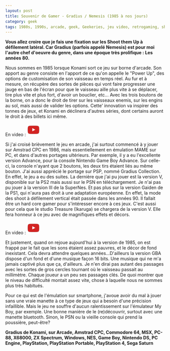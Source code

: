 ```yaml
---
layout: post
title: Souvenir de Gamer - Gradius / Nemesis (1985 à nos jours)
category: geek
tags: 1980s, 1990s, arcade, geek, Geekeries, jeu video, retrogaming, shoot them up
---
```

**Vous allez croire que je fais une fixation sur les Shoot them Up à défilement latéral. Car Gradius (parfois appelé Nemesis) est pour moi l'autre chef d'oeuvre du genre, dans une époque très prolifique : Les années 80.**

Nous sommes en 1985 lorsque Konami sort ce jeu sur borne d'arcade. Son apport au genre consiste en l'apport de ce qu'on appelle le "Power Up", des options de customisation de son vaisseau en temps réel. Au fur et à mesure, on récupère des sortes de pièces qui vont faire progresser une jauge en bas de l'écran pour que le vaisseau aille plus vite à se déplacer, tire plus vite et plus fort, d'avoir un bouclier, etc... Avec les trois boutons de la borne, on a donc le droit de tirer sur les vaisseaux enemis, sur les engins au sol, mais aussi de valider les options. Cette' innovation va inspirer des tonnes de jeux, et Konami en déclinera d'autres séries, dont certains auront le droit à des billets ici même.

En video : [![video](/images/youtube.png)](https://www.youtube.com/watch?v=2-OaZv3Jfkg)

Si j'ai croisé brièvement le jeu en arcade, j'ai surtout commencé à y jouer sur Amstrad CPC en 1986, mais essentiellement en émulation MAME sur PC, et dans d'autres portages ultérieurs. Par exemple, il y a eu l'excellente version Advance, pour la console Nintendo Game Boy Advance. Sur celle-ci, la console n'ayant que 2 boutons, les deux tirs étaient liés au même bouton. J'ai aussi apprécié le portage sur PSP, nommé Gradius Collection. En effet, le jeu a eu des suites. La dernière que j'ai pu jouer est la version V, disponible sur la PS2 mais aussi sur le PSN en téléchargement. Je n'ai pas pu jouer à la version III de la SuperNes. Et pas plus sur la version Gaiden de la PS1, qui n'aura pas droit à une adaptation européenne. En effet, la mode des shoot à défilement vertical était passée dans les années 90. Il fallait être un hard core gamer pour s'intéresser encore à ces jeux. C'est aussi pour cela que le studio Treasure (Ikaruga) se chargera de la version V. Elle fera honneur à ce jeu avec de magnifiques effets et décors.

En video : [![video](/images/youtube.png)](https://www.youtube.com/watch?v=lxJjwsHYDIs)

Et justement, quand on rejoue aujourd'hui à la version de 1985, on est frappé par le fait que les sons étaient assez pauvres, et le décor de fond inexistant. Cela devra attendre quelques années...D'ailleurs la version GBA dispose d'un fond et d'une musique façon 16 bits. Une musique qui ne m'a jamais captivé plus que ça, d'ailleurs. Je n'en dirai pas autant des passages avec les sortes de gros cercles tournant où le vaisseau passait au millimètre. Chaque joueur a un peu ses passages clés. De quoi montrer que le niveau de difficulté montait assez vite, chose à laquelle nous ne sommes plus très habitués.

Pour ce qui est de l'émulation sur smartphone, j'avoue avoir du mal à jouer sans une vraie manette à ce type de jeux qui a besoin d'une précision infaillible. Mais le jeu ne souffre d'aucun ralentissement sur l'émulateur My Boy, par exemple. Une bonne manière de le (re)découvrir, surtout avec une manette bluetooth. Sinon, le PSN ou la vieille console qui prend la poussière, peut-être?

**Gradius de Konami, sur Arcade, Amstrad CPC, Commodore 64, MSX, PC-88, X68000, ZX Spectrum, Windows, NES, Game Boy, Nintendo DS, PC Engine, PlayStation, PlayStation Portable, PlayStation 4, Sega Saturn**
